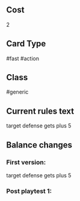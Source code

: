 ## Cost
2
## Card Type
#fast #action 
## Class
#generic 
## Current rules text
target defense gets plus 5
## Balance changes
### First version:
target defense gets plus 5
### Post playtest 1:
